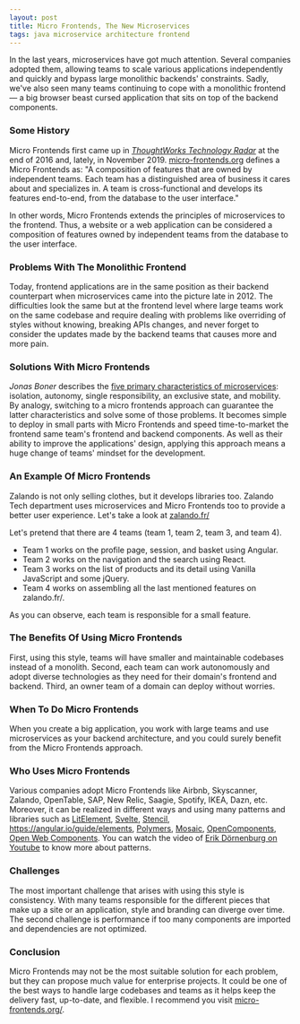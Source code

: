 ```yaml
---
layout: post
title: Micro Frontends, The New Microservices
tags: java microservice architecture frontend
---
```


In the last years, microservices have got much attention. Several companies adopted them, allowing teams to scale various applications independently and quickly and bypass large monolithic backends' constraints. Sadly, we've also seen many teams continuing to cope with a monolithic frontend — a big browser beast cursed application that sits on top of the backend components.

### Some History

Micro Frontends first came up in [*ThoughtWorks Technology Radar*](https://www.thoughtworks.com/radar/techniques/micro-frontends) at the end of 2016 and, lately, in November 2019. [micro-frontends.org](http://micro-frontends.org/) defines a Micro Frontends as: "A composition of features that are owned by independent teams. Each team has a distinguished area of business it cares about and specializes in. A team is cross-functional and develops its features end-to-end, from the database to the user interface."

In other words, Micro Frontends extends the principles of microservices to the frontend. Thus, a website or a web application can be considered a composition of features owned by independent teams from the database to the user interface.

### Problems With The Monolithic Frontend

Today, frontend applications are in the same position as their backend counterpart when microservices came into the picture late in 2012. The difficulties look the same but at the frontend level where large teams work on the same codebase and require dealing with problems like overriding of styles without knowing, breaking APIs changes, and never forget to consider the updates made by the backend teams that causes more and more pain.

### Solutions With Micro Frontends

*Jonas Boner* describes the [five primary characteristics of microservices](http://jonasboner.com/bla-bla-microservices-bla-bla/): isolation, autonomy, single responsibility, an exclusive state, and mobility. By analogy, switching to a micro frontends approach can guarantee the latter characteristics and solve some of those problems. It becomes simple to deploy in small parts with Micro Frontends and speed time-to-market the frontend same team's frontend and backend components. As well as their ability to improve the applications' design, applying this approach means a huge change of teams' mindset for the development.

### An Example Of Micro Frontends

Zalando is not only selling clothes, but it develops libraries too. Zalando Tech department uses microservices and Micro Frontends too to provide a better user experience. Let's take a look at [zalando.fr/](https://www.zalando.fr/)

Let's pretend that there are 4 teams (team 1, team 2, team 3, and team 4).

- Team 1 works on the profile page, session, and basket using Angular.
- Team 2 works on the navigation and the search using React.
- Team 3 works on the list of products and its detail using Vanilla JavaScript and some jQuery.
- Team 4 works on assembling all the last mentioned features on zalando.fr/.

As you can observe, each team is responsible for a small feature.

### The Benefits Of Using Micro Frontends

First, using this style, teams will have smaller and maintainable codebases instead of a monolith. Second, each team can work autonomously and adopt diverse technologies as they need for their domain's frontend and backend. Third, an owner team of a domain can deploy without worries.

### When To Do Micro Frontends

When you create a big application, you work with large teams and use microservices as your backend architecture, and you could surely benefit from the Micro Frontends approach.

### Who Uses Micro Frontends

Various companies adopt Micro Frontends like Airbnb, Skyscanner, Zalando, OpenTable, SAP, New Relic, Saagie, Spotify, IKEA, Dazn, etc. Moreover, it can be realized in different ways and using many patterns and libraries such as [LitElement](https://lit-element.polymer-project.org/), [Svelte](https://svelte.dev/), [Stencil](https://stenciljs.com/), https://angular.io/guide/elements, [Polymers](https://www.polymer-project.org/), [Mosaic](https://www.mosaic9.org/), [OpenComponents](https://opencomponents.github.io/), [Open Web Components](https://open-wc.org/). You can watch the video of [Erik Dörnenburg on Youtube](https://www.youtube.com/watch?v=A3n1n5QRmF0) to know more about patterns.

### Challenges

The most important challenge that arises with using this style is consistency. With many teams responsible for the different pieces that make up a site or an application, style and branding can diverge over time. The second challenge is performance if too many components are imported and dependencies are not optimized.

### Conclusion

Micro Frontends may not be the most suitable solution for each problem, but they can propose much value for enterprise projects. It could be one of the best ways to handle large codebases and teams as it helps keep the delivery fast, up-to-date, and flexible. I recommend you visit [micro-frontends.org/](https://www.alibenmessaoud.com/Micro-Frontends-The-new-Microservices/micro-frontends.org/).